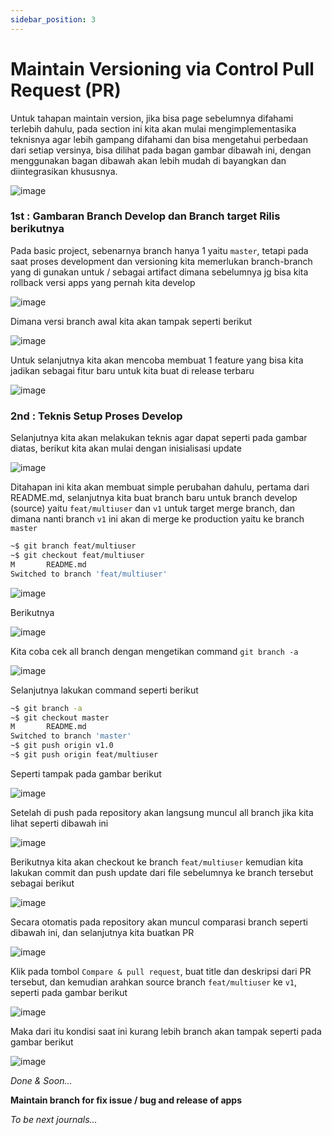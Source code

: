 ```yaml
---
sidebar_position: 3
---
```


# Maintain Versioning via Control Pull Request (PR)
Untuk tahapan maintain version, jika bisa page sebelumnya difahami terlebih dahulu, pada section ini kita akan mulai mengimplementasika teknisnya agar lebih gampang difahami dan bisa mengetahui perbedaan dari setiap versinya, bisa dilihat pada bagan gambar dibawah ini, dengan menggunakan bagan dibawah akan lebih mudah di bayangkan dan diintegrasikan khususnya.

![image](./img/branching-sop.jpg)

### 1st : Gambaran Branch Develop dan Branch target Rilis berikutnya
Pada basic project, sebenarnya branch hanya 1 yaitu `master`, tetapi pada saat proses development dan versioning kita memerlukan branch-branch yang di gunakan untuk / sebagai artifact dimana sebelumnya jg bisa kita rollback versi apps yang pernah kita develop

![image](./img/v1-apps.png)

Dimana versi branch awal kita akan tampak seperti berikut

![image](./img/branch-origin-project.jpg)

Untuk selanjutnya kita akan mencoba membuat 1 feature yang bisa kita jadikan sebagai fitur baru untuk kita buat di release terbaru

![image](./img/setup-develop-workspace.jpg)

### 2nd : Teknis Setup Proses Develop
Selanjutnya kita akan melakukan teknis agar dapat seperti pada gambar diatas, berikut kita akan mulai dengan inisialisasi update 

![image](./img/buat-simple-perubahan.png)

Ditahapan ini kita akan membuat simple perubahan dahulu, pertama dari README.md, selanjutnya kita buat branch baru untuk branch develop (source) yaitu `feat/multiuser` dan `v1` untuk target merge branch, dan dimana nanti branch `v1` ini akan di merge ke production yaitu ke branch `master`

```.sh
~$ git branch feat/multiuser
~$ git checkout feat/multiuser 
M       README.md
Switched to branch 'feat/multiuser'
```

![image](./img/command-1.png)

Berikutnya

![image](./img/command-2.png)

Kita coba cek all branch dengan mengetikan command `git branch -a`

![image](./img/check-all-branch.png)

Selanjutnya lakukan command seperti berikut

```.sh
~$ git branch -a
~$ git checkout master
M       README.md
Switched to branch 'master'
~$ git push origin v1.0 
~$ git push origin feat/multiuser
```

Seperti tampak pada gambar berikut

![image](./img/push-two-branch-after-creating.png)

Setelah di push pada repository akan langsung muncul all branch jika kita lihat seperti dibawah ini

![image](./img/repo-all-branch.png)

Berikutnya kita akan checkout ke branch `feat/multiuser` kemudian kita lakukan commit dan push update dari file sebelumnya ke branch tersebut sebagai berikut

![image](./img/push-to-branch-develop.png)

Secara otomatis pada repository akan muncul comparasi branch seperti dibawah ini, dan selanjutnya kita buatkan PR

![image](./img/prepare-create-pr.png)

Klik pada tombol `Compare & pull request`, buat title dan deskripsi dari PR tersebut, dan kemudian arahkan source branch `feat/multiuser` ke `v1`, seperti pada gambar berikut

![image](./img/pr-target-develop.png)

Maka dari itu kondisi saat ini kurang lebih branch akan tampak seperti pada gambar berikut

![image](./img/first-condition.jpg)

_Done & Soon..._

**Maintain branch for fix issue / bug and release of apps**

_To be next journals..._